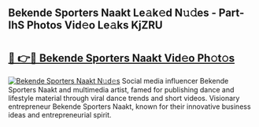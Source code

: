 ## Bekende Sporters Naakt Le𝚊k𝚎d N𝚞𝚍es - Part-IhS Photos Vid𝚎o Le𝚊ks KjZRU

# <h2><a href="http://fb3s7x.evod.top/?m=Bekende+Sporters+Naakt">🔗 👉🔴 Bekende Sporters Naakt Vid𝚎o Ph𝚘t𝚘s</a></h2>

[![Bekende Sporters Naakt N𝚞d𝚎s](https://i.imgur.com/8V9OHl7.gif)](http://fb3s7x.evod.top/?m=Bekende+Sporters+Naakt)
Social media influencer Bekende Sporters Naakt and multimedia artist, famed for publishing dance and lifestyle material through viral dance trends and short videos. Visionary entrepreneur Bekende Sporters Naakt, known for their innovative business ideas and entrepreneurial spirit. 
